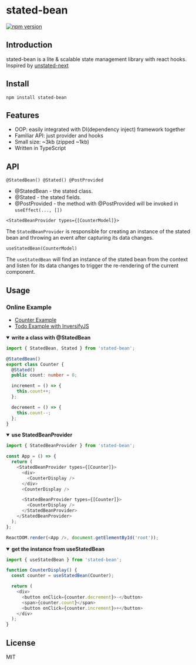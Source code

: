 # stated-bean

[![npm version](https://badge.fury.io/js/stated-bean.svg)](https://badge.fury.io/js/stated-bean)

## Introduction

stated-bean is a lite & scalable state management library with react hooks. Inspired by [unstated-next](https://github.com/jamiebuilds/unstated-next)

## Install

```
npm install stated-bean
```

## Features

- OOP: easily integrated with DI(dependency inject) framework together
- Familiar API: just provider and hooks
- Small size: ~3kb (zipped ~1kb)
- Written in TypeScript

## API

`@StatedBean() @Stated() @PostProvided`

- @StatedBean - the stated class.
- @Stated - the stated fields.
- @PostProvided - the method with @PostProvided will be invoked in `useEffect(..., [])`

`<StatedBeanProvider types={[CounterModel]}>`

The `StatedBeanProvider` is responsible for creating an instance of the stated bean and throwing an event after capturing its data changes.

`useStatedBean(CounterModel)`

The `useStatedBean` will find an instance of the stated bean from the context and listen for its data changes to trigger the re-rendering of the current component.

## Usage

### Online Example

- [Counter Example](https://codesandbox.io/embed/stated-bean-counter-example-116tu)
- [Todo Example with InversifyJS](https://codesandbox.io/embed/stated-bean-todo-example-2w104)

<details open>
<summary><b>write a class with @StatedBean</b></summary>

```ts
import { StatedBean, Stated } from 'stated-bean';

@StatedBean()
export class Counter {
  @Stated()
  public count: number = 0;

  increment = () => {
    this.count++;
  };

  decrement = () => {
    this.count--;
  };
}
```

</details>

<details open>
<summary><b>use StatedBeanProvider</b></summary>

```ts
import { StatedBeanProvider } from 'stated-bean';

const App = () => {
  return (
    <StatedBeanProvider types={[Counter]}>
      <div>
        <CounterDisplay />
      </div>
      <CounterDisplay />

      <StatedBeanProvider types={[Counter]}>
        <CounterDisplay />
      </StatedBeanProvider>
    </StatedBeanProvider>
  );
};

ReactDOM.render(<App />, document.getElementById('root'));
```

</details>

<details open>
<summary><b>get the instance from useStatedBean</b></summary>

```ts
import { useStatedBean } from 'stated-bean';

function CounterDisplay() {
  const counter = useStatedBean(Counter);

  return (
    <div>
      <button onClick={counter.decrement}>-</button>
      <span>{counter.count}</span>
      <button onClick={counter.increment}>+</button>
    </div>
  );
}
```

</details>

## License

MIT
